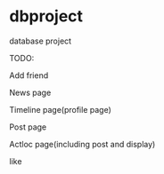 dbproject
=========

database project

TODO:

Add friend

News page

Timeline page(profile page)

Post page

Actloc page(including post and display)

like
